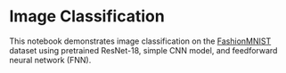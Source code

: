 # Image Classification

This notebook demonstrates image classification on the [FashionMNIST](https://github.com/zalandoresearch/fashion-mnist) dataset using pretrained ResNet-18, simple CNN model, and feedforward neural network (FNN).
